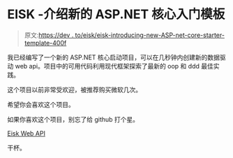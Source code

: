 # EISK -介绍新的 ASP.NET 核心入门模板

> 原文:[https://dev . to/eisk/eisk-introducing-new-ASP-net-core-starter-template-400f](https://dev.to/eisk/eisk-introducing-new-asp-net-core-starter-template-4o0f)

我已经编写了一个新的 ASP.NET 核心启动项目，可以在几秒钟内创建新的数据驱动 web api。项目中的可用代码利用现代框架探索了最新的 oop 和 ddd 最佳实践。

这个项目以前非常受欢迎，被推荐购买微软几次。

希望你会喜欢这个项目。

如果你喜欢这个项目，别忘了给 github 打个星。

[Eisk Web API](https://github.com/EISK/eisk.webapi)

干杯。
